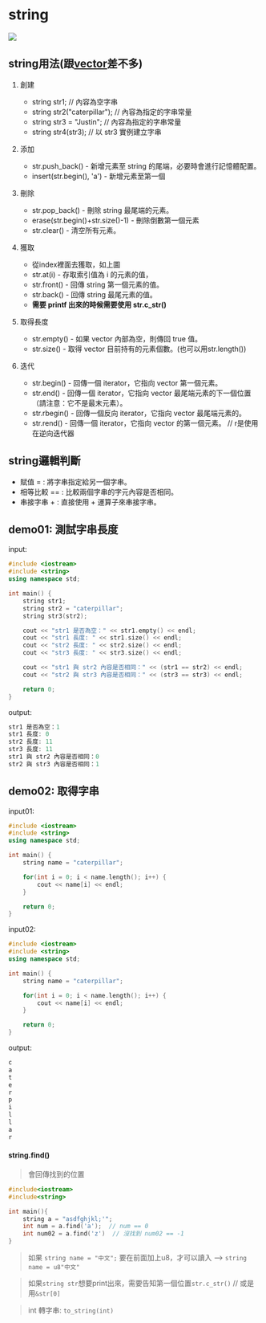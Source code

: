 # string

![](https://github.com/stereomp3/note/blob/main/picture/c%2B%2B/string.jpg)

## string用法(跟[vector](Vector.md)差不多)

1. 創建
   * string str1;                 // 內容為空字串
   * string str2("caterpillar");  // 內容為指定的字串常量
   * string str3 = "Justin";      // 內容為指定的字串常量
   * string str4(str3);           // 以 str3 實例建立字串

2. 添加
   * str.push_back() - 新增元素至 string 的尾端，必要時會進行記憶體配置。
   * insert(str.begin(), 'a') - 新增元素至第一個

3. 刪除
   * str.pop_back() - 刪除 string 最尾端的元素。
   * erase(str.begin()+str.size()-1) - 刪除倒數第一個元素
   * str.clear() - 清空所有元素。

4. 獲取
   * 從index裡面去獲取，如上圖
   * str.at(i) - 存取索引值為 i 的元素的值，
   * str.front() - 回傳 string 第一個元素的值。
   * str.back() - 回傳 string 最尾元素的值。
   * **需要 printf 出來的時候需要使用 str.c_str()**
   
5. 取得長度
   * str.empty() - 如果 vector 內部為空，則傳回 true 值。
   * str.size() - 取得 vector 目前持有的元素個數。(也可以用str.length())

6. 迭代
   * str.begin() - 回傳一個 iterator，它指向 vector 第一個元素。
   * str.end() - 回傳一個 iterator，它指向 vector 最尾端元素的下一個位置（請注意：它不是最末元素）。
   * str.rbegin() - 回傳一個反向 iterator，它指向 vector 最尾端元素的。
   * str.rend() - 回傳一個 iterator，它指向 vector 的第一個元素。 // r是使用在逆向迭代器

## string邏輯判斷

   * 賦值 = : 將字串指定給另一個字串。
   * 相等比較 == : 比較兩個字串的字元內容是否相同。
   * 串接字串 + : 直接使用 + 運算子來串接字串。


## demo01: 測試字串長度

input:

```c++
#include <iostream> 
#include <string> 
using namespace std; 

int main() { 
    string str1; 
    string str2 = "caterpillar"; 
    string str3(str2); 

    cout << "str1 是否為空：" << str1.empty() << endl;
    cout << "str1 長度: " << str1.size() << endl;
    cout << "str2 長度: " << str2.size() << endl;
    cout << "str3 長度: " << str3.size() << endl;

    cout << "str1 與 str2 內容是否相同：" << (str1 == str2) << endl;
    cout << "str2 與 str3 內容是否相同：" << (str3 == str3) << endl;

    return 0; 
}
```

output:

```c++
str1 是否為空：1
str1 長度: 0
str2 長度: 11
str3 長度: 11
str1 與 str2 內容是否相同：0
str2 與 str3 內容是否相同：1
```

## demo02: 取得字串

input01:

```c++
#include <iostream> 
#include <string> 
using namespace std; 

int main() { 
    string name = "caterpillar";

    for(int i = 0; i < name.length(); i++) {
        cout << name[i] << endl;
    }

    return 0; 
}
```

input02:

```c++
#include <iostream> 
#include <string> 
using namespace std; 

int main() { 
    string name = "caterpillar";

    for(int i = 0; i < name.length(); i++) {
        cout << name[i] << endl;
    }

    return 0; 
}
```

output:

```c++
c
a
t
e
r
p
i
l
l
a
r
```

#### string.find()
> 會回傳找到的位置

```c++
#include<iostream>
#include<string>

int main(){
    string a = "asdfghjkl;'";
    int num = a.find('a');  // num == 0
    int num02 = a.find('z')  // 沒找到 num02 == -1
}
```

> 如果 `string name = "中文";` 要在前面加上u8，才可以讀入 --> `string name = u8"中文"`

> 如果`string str`想要print出來，需要告知第一個位置`str.c_str()` // 或是用`&str[0]`

> int 轉字串: `to_string(int)`